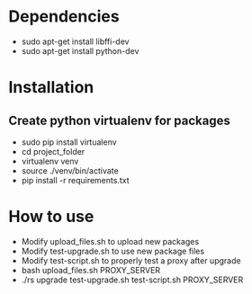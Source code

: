 # Dependencies
* sudo apt-get install libffi-dev
* sudo apt-get install python-dev

# Installation
## Create python virtualenv for packages 
* sudo pip install virtualenv
* cd project_folder
* virtualenv venv
* source ./venv/bin/activate
* pip install -r requirements.txt

# How to use
* Modify upload_files.sh to upload new packages
* Modify test-upgrade.sh to use new package files
* Modify test-script.sh to properly test a proxy after upgrade
* bash upload_files.sh PROXY_SERVER
* ./rs upgrade test-upgrade.sh test-script.sh PROXY_SERVER
